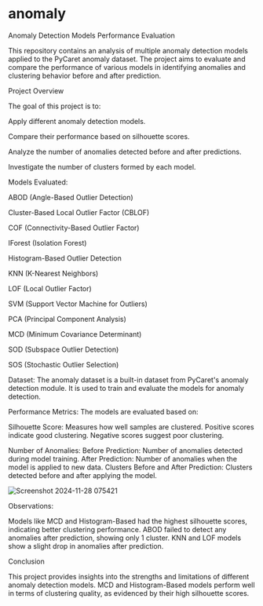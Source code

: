 # anomaly
Anomaly Detection Models Performance Evaluation



This repository contains an analysis of multiple anomaly detection models applied to the PyCaret anomaly dataset. The project aims to evaluate and compare the performance of various models in identifying anomalies and clustering behavior before and after prediction.


Project Overview


The goal of this project is to:

Apply different anomaly detection models.


Compare their performance based on silhouette scores.


Analyze the number of anomalies detected before and after predictions.


Investigate the number of clusters formed by each model.


Models Evaluated:

ABOD (Angle-Based Outlier Detection)


Cluster-Based Local Outlier Factor (CBLOF)


COF (Connectivity-Based Outlier Factor)


IForest (Isolation Forest)


Histogram-Based Outlier Detection


KNN (K-Nearest Neighbors)


LOF (Local Outlier Factor)


SVM (Support Vector Machine for Outliers)


PCA (Principal Component Analysis)


MCD (Minimum Covariance Determinant)


SOD (Subspace Outlier Detection)


SOS (Stochastic Outlier Selection)


Dataset:
The anomaly dataset is a built-in dataset from PyCaret's anomaly detection module. It is used to train and evaluate the models for anomaly detection.

Performance Metrics:
The models are evaluated based on:


Silhouette Score: Measures how well samples are clustered.
Positive scores indicate good clustering.
Negative scores suggest poor clustering.


Number of Anomalies:
Before Prediction: Number of anomalies detected during model training.
After Prediction: Number of anomalies when the model is applied to new data.
Clusters Before and After Prediction:
Clusters detected before and after applying the model.

![Screenshot 2024-11-28 075421](https://github.com/user-attachments/assets/79196dd7-d858-4b22-a34f-9ef8d6a0db16)

Observations:


Models like MCD and Histogram-Based had the highest silhouette scores, indicating better clustering performance.
ABOD failed to detect any anomalies after prediction, showing only 1 cluster.
KNN and LOF models show a slight drop in anomalies after prediction.


Conclusion


This project provides insights into the strengths and limitations of different anomaly detection models. MCD and Histogram-Based models perform well in terms of clustering quality, as evidenced by their high silhouette scores.
